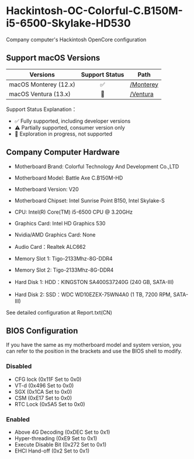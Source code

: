 # Hackintosh-OC-Colorful-C.B150M-i5-6500-Skylake-HD530

Company computer's Hackintosh OpenCore configuration

## Support macOS Versions

| Versions         | Support Status | Path                                                                                                          |
|-----------------------|:-------:|--------------------------------------------------------------------------------------------------------------|
| macOS Monterey (12.x) |    ✅    | [/Monterey](https://github.com/zmlu/Hackintosh-OC-Colorful-C.B150M-i5-6500-Skylake-HD530/tree/main/Monterey) |
| macOS Ventura (13.x)  |   🚧    | [/Ventura](https://github.com/zmlu/Hackintosh-OC-Colorful-C.B150M-i5-6500-Skylake-HD530/tree/main/Ventura)   |

Support Status Explanation：
* ✅ Fully supported, including developer versions
* ⚠️ Partially supported, consumer version only
* 🚧 Exploration in progress, not supported

## Company Computer Hardware

* Motherboard Brand: Colorful Technology And Development Co.,LTD
* Motherboard Model: Battle Axe C.B150M-HD
* Motherboard Version: V20
* Motherboard Chipset: Intel Sunrise Point B150, Intel Skylake-S

* CPU: Intel(R) Core(TM) i5-6500 CPU @ 3.20GHz
* Graphics Card: Intel HD Graphics 530
* Nvidia/AMD Graphics Card: None
* Audio Card：Realtek ALC662

* Memory Slot 1: Tigo-2133Mhz-8G-DDR4
* Memory Slot 2: Tigo-2133Mhz-8G-DDR4

* Hard Disk 1: HDD：KINGSTON SA400S37240G  (240 GB, SATA-III)
* Hard Disk 2: SSD：WDC WD10EZEX-75WN4A0  (1 TB, 7200 RPM, SATA-III)

See detailed configuration at Report.txt(CN)

## BIOS Configuration

If you have the same as my motherboard model and system version, you can refer to the position in the brackets and use the BIOS shell to modify.

### Disabled

* CFG lock (0x11F Set to 0x0)
* VT-d (0x496 Set to 0x0)
* SGX (0x1CA Set to 0x0)
* CSM (0xE17 Set to 0x0)
* RTC Lock (0x5A5 Set to 0x0)

### Enabled

* Above 4G Decoding (0xDEC Set to 0x1)
* Hyper-threading (0xE9 Set to 0x1)
* Execute Disable Bit (0x272 Set to 0x1)
* EHCI Hand-off (0x2 Set to 0x1)




